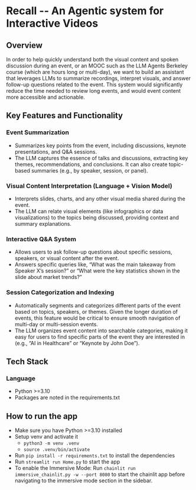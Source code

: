 # Recall -- An Agentic system for Interactive Videos

## **Overview**
In order to help quickly understand both the visual content and spoken discussion during an event, or an MOOC such as the LLM Agents Berkeley course (which are hours long or multi-day), we want to build an assistant that leverages LLMs to summarize recordings, interpret visuals, and answer follow-up questions related to the event. This system would significantly reduce the time needed to review long events, and would event content more accessible and actionable.

## **Key Features and Functionality**
### **Event Summarization** 
- Summarizes key points from the event, including discussions, keynote presentations, and Q&A sessions.
- The LLM captures the essence of talks and discussions, extracting key themes, recommendations, and conclusions. It can also create topic-based summaries (e.g., by speaker, session, or panel).

### **Visual Content Interpretation (Language + Vision Model)**
- Interprets slides, charts, and any other visual media shared during the event.
- The LLM can relate visual elements (like infographics or data visualizations) to the topics being discussed, providing context and summary explanations.

### **Interactive Q&A System**
- Allows users to ask follow-up questions about specific sessions, speakers, or visual content after the event.
- Answers specific queries like, “What was the main takeaway from Speaker X’s session?” or “What were the key statistics shown in the slide about market trends?”

### **Session Categorization and Indexing**
- Automatically segments and categorizes different parts of the event based on topics, speakers, or themes. Given the longer duration of events, this feature would be critical to ensure smooth navigation of multi-day or multi-session events.
- The LLM organizes event content into searchable categories, making it easy for users to find specific parts of the event they are interested in (e.g., “AI in Healthcare” or “Keynote by John Doe”).

## **Tech Stack**
### Language
- Python >=3.10
- Packages are noted in the requirements.txt

## **How to run the app**
- Make sure you have Python >=3.10 installed
- Setup venv and activate it
    * `python3 -m venv .venv`
    * `source .venv/bin/activate`
- Run `pip install -r requirements.txt` to install the dependencies
- Run `streamlit run Home.py` to start the app
- To enable the Immersive Mode: Run `chainlit run immersive_chainlit.py -w --port 8080` to start the chainlit app before navigating to the immersive mode section in the sidebar. 
